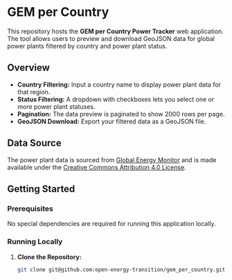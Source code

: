 # GEM per Country

This repository hosts the **GEM per Country Power Tracker** web application. The tool allows users to preview and download GeoJSON data for global power plants filtered by country and power plant status. 

## Overview

- **Country Filtering:** Input a country name to display power plant data for that region.
- **Status Filtering:** A dropdown with checkboxes lets you select one or more power plant statuses. 
- **Pagination:** The data preview is paginated to show 2000 rows per page.
- **GeoJSON Download:** Export your filtered data as a GeoJSON file.

## Data Source

The power plant data is sourced from [Global Energy Monitor](https://globalenergymonitor.org/) and is made available under the [Creative Commons Attribution 4.0 License](https://globalenergymonitor.org/creative-commons-public-license/).

## Getting Started

### Prerequisites

No special dependencies are required for running this application locally. 

### Running Locally

1. **Clone the Repository:**

   ```bash
   git clone git@github.com:open-energy-transition/gem_per_country.git
